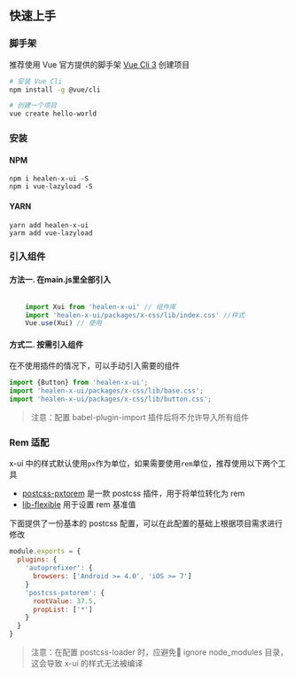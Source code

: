 ## 快速上手

### 脚手架

推荐使用 Vue 官方提供的脚手架 [Vue Cli 3](https://cli.vuejs.org/zh/) 创建项目

```bash
# 安装 Vue Cli
npm install -g @vue/cli

# 创建一个项目
vue create hello-world
```


### 安装

#### NPM

```shell
npm i healen-x-ui -S
npm i vue-lazyload -S
```

#### YARN

```shell
yarn add healen-x-ui
yarm add vue-lazyload
```


### 引入组件


#### 方法一. 在main.js里全部引入

```js

    import Xui from 'healen-x-ui' // 组件库
    import 'healen-x-ui/packages/x-css/lib/index.css' //样式
    Vue.use(Xui) // 使用

```



#### 方式二. 按需引入组件

在不使用插件的情况下，可以手动引入需要的组件

```js
import {Button} from 'healen-x-ui';
import 'healen-x-ui/packages/x-css/lib/base.css';
import 'healen-x-ui/packages/x-css/lib/button.css';
```


> 注意：配置 babel-plugin-import 插件后将不允许导入所有组件


### Rem 适配

x-ui 中的样式默认使用`px`作为单位，如果需要使用`rem`单位，推荐使用以下两个工具

- [postcss-pxtorem](https://github.com/cuth/postcss-pxtorem) 是一款 postcss 插件，用于将单位转化为 rem
- [lib-flexible](https://github.com/amfe/lib-flexible) 用于设置 rem 基准值

下面提供了一份基本的 postcss 配置，可以在此配置的基础上根据项目需求进行修改

```js
module.exports = {
  plugins: {
    'autoprefixer': {
      browsers: ['Android >= 4.0', 'iOS >= 7']
    }
    'postcss-pxtorem': {
      rootValue: 37.5,
      propList: ['*']
    }
  }
}
```

> 注意：在配置 postcss-loader 时，应避免 ignore node_modules 目录，这会导致 x-ui 的样式无法被编译
